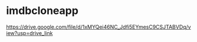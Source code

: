 # imdbcloneapp
https://drive.google.com/file/d/1xMYQei46NC_Jdfi5EYmesC9CSJTABVDq/view?usp=drive_link 
